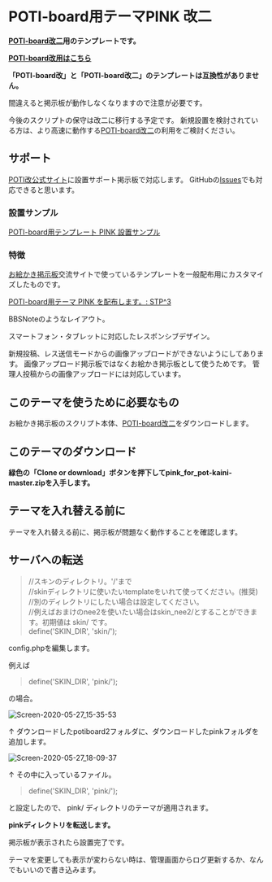 # POTI-board用テーマPINK 改二

**[POTI-board改二](https://github.com/sakots/poti-kaini)用のテンプレートです。**

**[POTI-board改用はこちら](https://github.com/satopian/pink)**

**「POTI-board改」と「POTI-board改二」のテンプレートは互換性がありません。**

間違えると掲示板が動作しなくなりますので注意が必要です。

今後のスクリプトの保守は改二に移行する予定です。
新規設置を検討されている方は、より高速に動作する[POTI-board改二](https://github.com/sakots/poti-kaini)の利用をご検討ください。

## サポート

[POTI改公式サイト](https://poti-k.info/)に設置サポート掲示板で対応します。
GitHubの[Issues](https://github.com/satopian/pink_for_pot-kaini/issues)でも対応できると思います。

### 設置サンプル

[POTI-board用テンプレート PINK 設置サンプル](https://pbbs.sakura.ne.jp/cgi/neosample/poti/)

### 特徴

[お絵かき掲示板](https://pbbs.sakura.ne.jp/)交流サイトで使っているテンプレートを一般配布用にカスタマイズしたものです。

[POTI-board用テーマ PINK を配布します。: STP^3](http://stp.sblo.jp/article/182310034.html)

BBSNoteのようなレイアウト。

スマートフォン・タブレットに対応したレスポンシブデザイン。

新規投稿、レス送信モードからの画像アップロードができないようにしてあります。
画像アップロード掲示板ではなくお絵かき掲示板として使うためです。
管理人投稿からの画像アップロードには対応しています。

## このテーマを使うために必要なもの

お絵かき掲示板のスクリプト本体、[POTI-board改二](https://github.com/sakots/poti-kaini)をダウンロードします。

## このテーマのダウンロード 

**緑色の「Clone or download」ボタンを押下してpink_for_pot-kaini-master.zipを入手します。**

## テーマを入れ替える前に ##

テーマを入れ替える前に、掲示板が問題なく動作することを確認します。

## サーバへの転送

> //スキンのディレクトリ。'/'まで  
> //skinディレクトリに使いたいtemplateをいれて使ってください。(推奨)  
> //別のディレクトリにしたい場合は設定してください。  
> //例えばおまけのnee2を使いたい場合はskin_nee2/とすることができます。初期値は skin/ です。  
> define('SKIN_DIR', 'skin/');  
>

config.phpを編集します。

例えば

> define('SKIN_DIR', 'pink/');

の場合。

![Screen-2020-05-27_15-35-53](https://user-images.githubusercontent.com/44894014/83000244-0ed13280-a045-11ea-92f1-37c6d6238a72.png)

↑
ダウンロードしたpotiboard2フォルダに、ダウンロードしたpinkフォルダを追加します。


![Screen-2020-05-27_18-09-37](https://user-images.githubusercontent.com/44894014/83000458-5c4d9f80-a045-11ea-8a31-94ce1f2df273.png)

↑
その中に入っているファイル。


> define('SKIN_DIR', 'pink/');

と設定したので、 pink/ ディレクトリのテーマが適用されます。

**pinkディレクトリを転送します。**

掲示板が表示されたら設置完了です。

テーマを変更しても表示が変わらない時は、管理画面からログ更新するか、なんでもいいので書き込みます。

